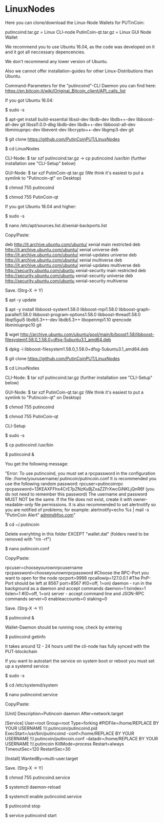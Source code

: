 # LinuxNodes

Here you can clone/download the Linux-Node Wallets for PUTinCoin:

putincoind.tar.gz = Linux CLI-node
PutinCoin-qt.tar.gz = Linux GUI Node Wallet

We recommend you to use Ubuntu 16.04, as the code was developed on it and it got all neccessary depencencies.

We don't recommend any lower version of Ubuntu. 

Also we cannot offer installation-guides for other Linux-Distributions than Ubuntu.

Command-Parameters for the "putincoind"-CLI Daemon you can find here: https://en.bitcoin.it/wiki/Original_Bitcoin_client/API_calls_list




If you got Ubuntu 16.04:

$ sudo -s

$ apt-get install build-essential libssl-dev libdb-dev libdb++-dev libboost-all-dev git libssl1.0.0-dbg libdb-dev libdb++-dev libboost-all-dev libminiupnpc-dev libevent-dev libcrypto++-dev libgmp3-dev git

$ git clone https://github.com/PutinCoinPUT/LinuxNodes

$ cd LinuxNodes

CLI-Node: $ tar xzf putincoind.tar.gz -> cp putincoind /usr/bin (further installation see "CLI-Setup" below)

GUI-Node: $ tar xzf PutinCoin-qt.tar.gz (We think it's easiest to put a symlink to "Putincoin-qt" on Desktop)

$ chmod 755 putincoind

$ chmod 755 PutinCoin-qt




If you got Ubuntu 18.04 and higher:

$ sudo -s

$ nano /etc/apt/sources.list.d/xenial-backports.list

Copy/Paste:

deb http://it.archive.ubuntu.com/ubuntu/ xenial main restricted
deb http://it.archive.ubuntu.com/ubuntu/ xenial universe
deb http://it.archive.ubuntu.com/ubuntu/ xenial-updates universe
deb http://it.archive.ubuntu.com/ubuntu/ xenial multiverse
deb http://it.archive.ubuntu.com/ubuntu/ xenial-updates multiverse
deb http://security.ubuntu.com/ubuntu xenial-security main restricted
deb http://security.ubuntu.com/ubuntu xenial-security universe
deb http://security.ubuntu.com/ubuntu xenial-security multiverse

Save. (Strg-X -> Y)

$ apt -y update

$ apt -y install libboost-system1.58.0 libboost-mpi1.58.0 libboost-graph-parallel1.58.0 libboost-program-options1.58.0 libboost-thread1.58.0 libqt5gui5 libdb5.3++-dev libdb5.3++ libopenmpi1.10 qrencode libminiupnpc10 git

$ wget http://archive.ubuntu.com/ubuntu/pool/main/b/boost1.58/libboost-filesystem1.58.0_1.58.0+dfsg-5ubuntu3.1_amd64.deb

$ dpkg -i libboost-filesystem1.58.0_1.58.0+dfsg-5ubuntu3.1_amd64.deb

$ git clone https://github.com/PutinCoinPUT/LinuxNodes

$ cd LinuxNodes

CLI-Node: $ tar xzf putincoind.tar.gz (further installation see "CLI-Setup" below)

GUI-Node: $ tar xzf PutinCoin-qt.tar.gz (We think it's easiest to put a symlink to "Putincoin-qt" on Desktop)

$ chmod 755 putincoind

$ chmod 755 PutinCoin-qt




CLI-Setup

$ sudo -s

$ cp putincoind /usr/bin

$ putincoind &

You get the following message:

"Error: To use putincoind, you must set a rpcpassword in the configuration file:
 /home/yourusername/.putincoin/putincoin.conf
It is recommended you use the following random password:
rpcuser=putincoinrpc
rpcpassword=13KEAXFFhx4CrE7pZNzKuBjZxaZZFrXwcGiNKLjQnR6f
(you do not need to remember this password)
The username and password MUST NOT be the same.
If the file does not exist, create it with owner-readable-only file permissions.
It is also recommended to set alertnotify so you are notified of problems;
for example: alertnotify=echo %s | mail -s "PutinCoin Alert" admin@foo.com"

$ cd ~/.putincoin

Delete everyhting in this folder EXCEPT "wallet.dat"  (folders need to be removed with "rm -rf")

$ nano putincoin.conf

Copy/Paste:

rpcuser=chooseyourownrpcusername
rpcpassword=chooseyourownrpcpassword
#Choose the RPC-Port you want to open for the node
rpcport=9998
rpcallowip=127.0.0.1
#The PnP-Port should be left at 8567
port=8567
#(0=off, 1=on) daemon - run in the background as a daemon and accept commands
daemon=1
txindex=1
listen=1
#(0=off, 1=on) server - accept command line and JSON-RPC commands
server=0
enableaccounts=0
staking=0

Save. (Strg-X -> Y)

$ putincoind &

Wallet-Daemon should be running now, check by entering

$ putincoind getinfo

It takes around 12 - 24 hours until the cli-node has fully synced with the PUT-blockchain


If you want to autostart the service on system boot or reboot you must set up a systemd service:

$ sudo -s

$ cd /etc/systemd/system

$ nano putincoind.service

Copy/Paste:

[Unit]
Description=Putincoin daemon
After=network.target

[Service]
User=root
Group=root
Type=forking
#PIDFile=/home/REPLACE BY YOUR USERNAME !!/.putincoin/putincoind.pid
ExecStart=/usr/bin/putincoind -conf=/home/REPLACE BY YOUR USERNAME !!/.putincoin/putincoin.conf -datadir=/home/REPLACE BY YOUR USERNAME !!/.putincoin
KillMode=process
Restart=always
TimeoutSec=120
RestartSec=30

[Install]
WantedBy=multi-user.target

Save. (Strg-X -> Y)

$ chmod 755 putincoind.service

$ systemctl daemon-reload

$ systemctl enable putincoind.service

$ putincoind stop

$ service putincoind start
